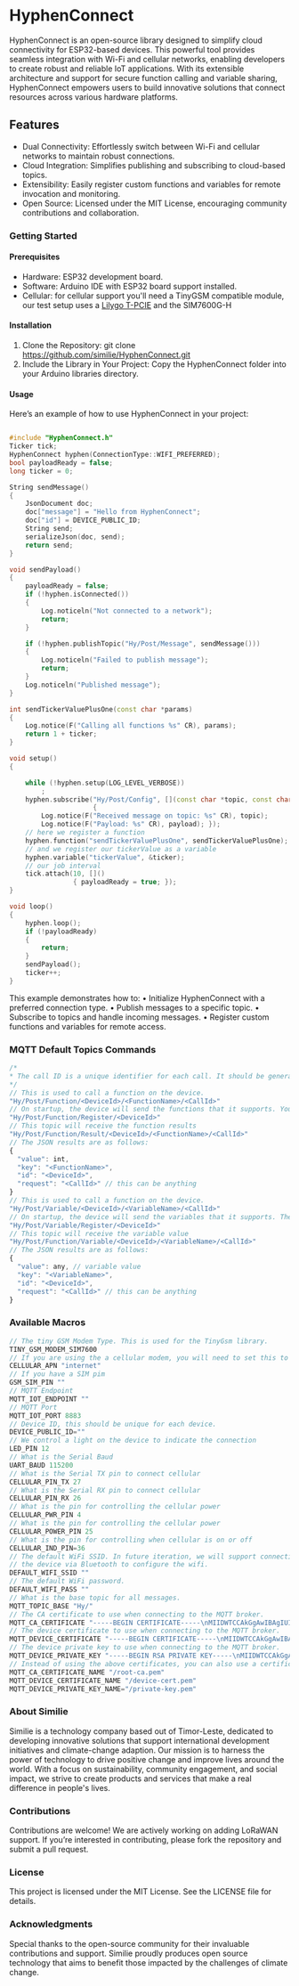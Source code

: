 # HyphenConnect

HyphenConnect is an open-source library designed to simplify cloud connectivity for ESP32-based devices. This powerful tool provides seamless integration with Wi-Fi and cellular networks, enabling developers to create robust and reliable IoT applications. With its extensible architecture and support for secure function calling and variable sharing, HyphenConnect empowers users to build innovative solutions that connect resources across various hardware platforms.

## Features

- Dual Connectivity: Effortlessly switch between Wi-Fi and cellular networks to maintain robust connections.
- Cloud Integration: Simplifies publishing and subscribing to cloud-based topics.
- Extensibility: Easily register custom functions and variables for remote invocation and monitoring.
- Open Source: Licensed under the MIT License, encouraging community contributions and collaboration.

### Getting Started

#### Prerequisites

- Hardware: ESP32 development board.
- Software: Arduino IDE with ESP32 board support installed.
- Cellular: for cellular support you'll need a TinyGSM compatible module, our test setup uses a [Lilygo T-PCIE](https://www.lilygo.cc/products/a-t-pcie) and the SIM7600G-H

#### Installation

1. Clone the Repository: git clone https://github.com/similie/HyphenConnect.git
2. Include the Library in Your Project: Copy the HyphenConnect folder into your Arduino libraries directory.

#### Usage

Here’s an example of how to use HyphenConnect in your project:

```cpp

#include "HyphenConnect.h"
Ticker tick;
HyphenConnect hyphen(ConnectionType::WIFI_PREFERRED);
bool payloadReady = false;
long ticker = 0;

String sendMessage()
{
    JsonDocument doc;
    doc["message"] = "Hello from HyphenConnect";
    doc["id"] = DEVICE_PUBLIC_ID;
    String send;
    serializeJson(doc, send);
    return send;
}

void sendPayload()
{
    payloadReady = false;
    if (!hyphen.isConnected())
    {
        Log.noticeln("Not connected to a network");
        return;
    }

    if (!hyphen.publishTopic("Hy/Post/Message", sendMessage()))
    {
        Log.noticeln("Failed to publish message");
        return;
    }
    Log.noticeln("Published message");
}

int sendTickerValuePlusOne(const char *params)
{
    Log.notice(F("Calling all functions %s" CR), params);
    return 1 + ticker;
}

void setup()
{

    while (!hyphen.setup(LOG_LEVEL_VERBOSE))
        ;
    hyphen.subscribe("Hy/Post/Config", [](const char *topic, const char *payload)
                     {
        Log.notice(F("Received message on topic: %s" CR), topic);
        Log.notice(F("Payload: %s" CR), payload); });
    // here we register a function
    hyphen.function("sendTickerValuePlusOne", sendTickerValuePlusOne);
    // and we register our tickerValue as a variable
    hyphen.variable("tickerValue", &ticker);
    // our job interval
    tick.attach(10, []()
                { payloadReady = true; });
}

void loop()
{
    hyphen.loop();
    if (!payloadReady)
    {
        return;
    }
    sendPayload();
    ticker++;
}
```

This example demonstrates how to:
• Initialize HyphenConnect with a preferred connection type.
• Publish messages to a specific topic.
• Subscribe to topics and handle incoming messages.
• Register custom functions and variables for remote access.

### MQTT Default Topics Commands

```javascript
/*
* The call ID is a unique identifier for each call. It should be generated by the calling application and sent to the request.
*/
// This is used to call a function on the device.
"Hy/Post/Function/<DeviceId>/<FunctionName>/<CallId>"
// On startup, the device will send the functions that it supports. Your application should retain these. Note the devices sends these one at a time
"Hy/Post/Function/Register/<DeviceId>"
// This topic will receive the function results
"Hy/Post/Function/Result/<DeviceId>/<FunctionName>/<CallId>"
// The JSON results are as follows:
{
  "value": int,
  "key": "<FunctionName>",
  "id": "<DeviceId>",
  "request": "<CallId>" // this can be anything
}
// This is used to call a function on the device.
"Hy/Post/Variable/<DeviceId>/<VariableName>/<CallId>"
// On startup, the device will send the variables that it supports. These can be stored by your application. Note the device sends these one at a time
"Hy/Post/Variable/Register/<DeviceId>"
// This topic will receive the variable value
"Hy/Post/Function/Variable/<DeviceId>/<VariableName>/<CallId>"
// The JSON results are as follows:
{
  "value": any, // variable value
  "key": "<VariableName>",
  "id": "<DeviceId>",
  "request": "<CallId>" // this can be anything
}
```

### Available Macros

```cpp
// The tiny GSM Modem Type. This is used for the TinyGsm library.
TINY_GSM_MODEM_SIM7600
// If you are using the a cellular modem, you will need to set this to the APN of your cellular network
CELLULAR_APN "internet"
// If you have a SIM pim
GSM_SIM_PIN ""
// MQTT Endpoint
MQTT_IOT_ENDPOINT ""
// MQTT Port
MQTT_IOT_PORT 8883
// Device ID, this should be unique for each device.
DEVICE_PUBLIC_ID=""
// We control a light on the device to indicate the connection
LED_PIN 12
// What is the Serial Baud
UART_BAUD 115200
// What is the Serial TX pin to connect cellular
CELLULAR_PIN_TX 27
// What is the Serial RX pin to connect cellular
CELLULAR_PIN_RX 26
// What is the pin for controlling the cellular power
CELLULAR_PWR_PIN 4
// What is the pin for controlling the cellular power
CELLULAR_POWER_PIN 25
// What is the pin for controlling when cellular is on or off
CELLULAR_IND_PIN=36
// The default WiFi SSID. In future iteration, we will support connecting to
// the device via Bluetooth to configure the wifi.
DEFAULT_WIFI_SSID ""
// The default WiFi password.
DEFAULT_WIFI_PASS ""
// What is the base topic for all messages.
MQTT_TOPIC_BASE "Hy/"
// The CA certificate to use when connecting to the MQTT broker.
MQTT_CA_CERTIFICATE "-----BEGIN CERTIFICATE-----\nMIIDWTCCAkGgAwIBAgIUI7z\n-----END CERTIFICATE-----\n"
// The device certificate to use when connecting to the MQTT broker.
MQTT_DEVICE_CERTIFICATE "-----BEGIN CERTIFICATE-----\nMIIDWTCCAkGgAwIBAgIUI7z\n-----END CERTIFICATE-----\n"
// The device private key to use when connecting to the MQTT broker.
MQTT_DEVICE_PRIVATE_KEY "-----BEGIN RSA PRIVATE KEY-----\nMIIDWTCCAkGgAwIBAgIUI7z\n-----END RSA PRIVATE KEY-----\n"
// Instead of using the above certificates, you can also use a certificate and private key file directly. In PlatformIO these files exist in the `data` folder.
MQTT_CA_CERTIFICATE_NAME "/root-ca.pem"
MQTT_DEVICE_CERTIFICATE_NAME "/device-cert.pem"
MQTT_DEVICE_PRIVATE_KEY_NAME="/private-key.pem"
```

### About Similie

Similie is a technology company based out of Timor-Leste, dedicated to developing innovative solutions that support international development initiatives and climate-change adaption. Our mission is to harness the power of technology to drive positive change and improve lives around the world. With a focus on sustainability, community engagement, and social impact, we strive to create products and services that make a real difference in people's lives.

### Contributions

Contributions are welcome! We are actively working on adding LoRaWAN support. If you’re interested in contributing, please fork the repository and submit a pull request.

### License

This project is licensed under the MIT License. See the LICENSE file for details.

### Acknowledgments

Special thanks to the open-source community for their invaluable contributions and support. Similie proudly produces open source technology that aims to benefit those impacted by the challenges of climate change.
